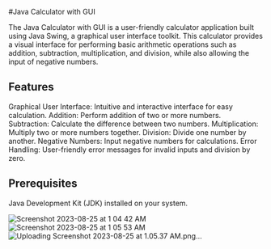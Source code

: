 #Java Calculator with GUI

The Java Calculator with GUI is a user-friendly calculator application built using Java Swing, a graphical user interface toolkit. This calculator provides a visual interface for performing basic arithmetic operations such as addition, subtraction, multiplication, and division, while also allowing the input of negative numbers.

## Features
Graphical User Interface: Intuitive and interactive interface for easy calculation.
Addition: Perform addition of two or more numbers.
Subtraction: Calculate the difference between two numbers.
Multiplication: Multiply two or more numbers together.
Division: Divide one number by another.
Negative Numbers: Input negative numbers for calculations.
Error Handling: User-friendly error messages for invalid inputs and division by zero.

## Prerequisites
Java Development Kit (JDK) installed on your system.


![Screenshot 2023-08-25 at 1 04 42 AM](https://github.com/SabaDzotsenidze/basic-calculator/assets/138164412/efb32341-54b0-4f56-a57d-fe882355751f)
![Screenshot 2023-08-25 at 1 05 53 AM](https://github.com/SabaDzotsenidze/basic-calculator/assets/138164412/1304ff42-c4b9-4f6f-9e24-f0762e09bba6)
![Uploading Screenshot 2023-08-25 at 1.05.37 AM.png…]()
